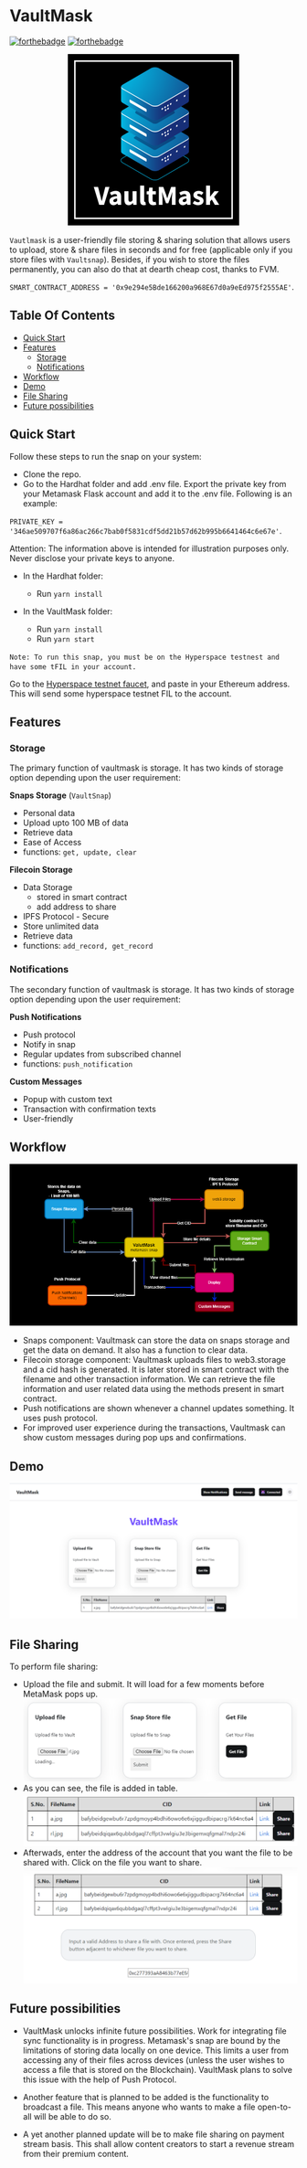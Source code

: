 # VaultMask

[![forthebadge](https://forthebadge.com/images/badges/made-with-javascript.svg)](https://forthebadge.com)
[![forthebadge](https://forthebadge.com/images/badges/built-with-love.svg)](https://forthebadge.com)

<p align="center">
    <img src="https://github.com/MumukshTayal/ETHforAll-VaultMask/blob/main/vaultmask_logo-01.png" alt="VaultMask Logo">
</p>

`Vautlmask` is a user-friendly file storing & sharing solution that allows users to upload, store & share files in seconds and for free (applicable only if you store files with `Vaultsnap`). Besides, if you wish to store the files permanently, you can also do that at dearth cheap cost, thanks to FVM.

`SMART_CONTRACT_ADDRESS = '0x9e294e5Bde166200a968E67d0a9eEd975f2555AE'`.

## Table Of Contents

- [Quick Start](#quick-start)
- [Features](#features)
  - [Storage](#storage)
  - [Notifications](#notifications)
- [Workflow](#workflow)
- [Demo](#demo)
- [File Sharing](#file-sharing)
- [Future possibilities](#future-possibilities)

## Quick Start

Follow these steps to run the snap on your system:

- Clone the repo.
- Go to the Hardhat folder and add .env file. Export the private key from your Metamask Flask account and add it to the .env file. Following is an example:

`PRIVATE_KEY = '346ae509707f6a86ac266c7bab0f5831cdf5dd21b57d62b995b6641464c6e67e'`.

Attention: The information above is intended for illustration purposes only. Never disclose your private keys to anyone.

- In the Hardhat folder:

  - Run `yarn install`

- In the VaultMask folder:
  - Run `yarn install`
  - Run `yarn start`

`Note: To run this snap, you must be on the Hyperspace testnest and have some tFIL in your account.`

Go to the [Hyperspace testnet faucet](https://hyperspace.yoga/#faucet), and paste in your Ethereum address. This will send some hyperspace testnet FIL to the account.


## Features

### Storage

The primary function of vaultmask is storage. It has two kinds of storage option depending upon the user requirement:

**Snaps Storage** (`VaultSnap`)

- Personal data
- Upload upto 100 MB of data
- Retrieve data
- Ease of Access
- functions: `get, update, clear`

**Filecoin Storage**

- Data Storage
  - stored in smart contract
  - add address to share
- IPFS Protocol - Secure
- Store unlimited data
- Retrieve data
- functions: `add_record, get_record`

### Notifications

The secondary function of vaultmask is storage. It has two kinds of storage option depending upon the user requirement:

**Push Notifications**

- Push protocol
- Notify in snap
- Regular updates from subscribed channel
- functions: `push_notification`

**Custom Messages**

- Popup with custom text
- Transaction with confirmation texts
- User-friendly

## Workflow

![workflow](https://github.com/MumukshTayal/ETHforAll-VaultMask/blob/main/vautmask_flow.png)

- Snaps component: Vaultmask can store the data on snaps storage and get the data on demand. It also has a function to clear data.
- Filecoin storage component: Vaultmask uploads files to web3.storage and a cid hash is generated. It is later stored in smart contract with the filename and other transaction information. We can retrieve the file information and user related data using the methods present in smart contract.
- Push notifications are shown whenever a channel updates something. It uses push protocol.
- For improved user experience during the transactions, Vaultmask can show custom messages during pop ups and confirmations.

## Demo
![website](https://github.com/MumukshTayal/ETHforAll-VaultMask/blob/main/images/2.png)

## File Sharing
To perform file sharing:
- Upload the file and submit. It will load for a few moments before MetaMask pops up.
![upload and submit](https://github.com/MumukshTayal/ETHforAll-VaultMask/blob/main/images/1.png)
- As you can see, the file is added in table.
![table](https://github.com/MumukshTayal/ETHforAll-VaultMask/blob/main/images/3.png)
- Afterwads, enter the address of the account that you want the file to be shared with. Click on the file you want to share.
![sharing](https://github.com/MumukshTayal/ETHforAll-VaultMask/blob/main/images/4.png)

## Future possibilities

- VaultMask unlocks infinite future possibilities. Work for integrating file sync functionality is in progress. Metamask's snap are bound by the limitations of storing data locally on one device. This limits a user from accessing any of their files across devices (unless the user wishes to access a file that is stored on the Blockchain). VaultMask plans to solve this issue with the help of Push Protocol.

- Another feature that is planned to be added is the functionality to broadcast a file. This means anyone who wants to make a file open-to-all will be able to do so.

- A yet another planned update will be to make file sharing on payment stream basis. This shall allow content creators to start a revenue stream from their premium content.
